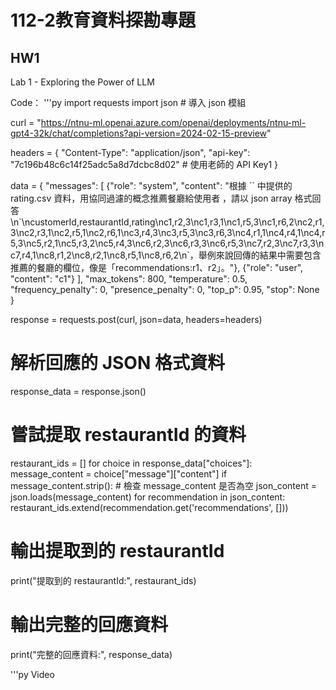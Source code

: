 # 112-2教育資料探勘專題
## HW1
Lab 1 - Exploring the Power of LLM

Code：
'''py
import requests
import json  # 導入 json 模組

curl = "https://ntnu-ml.openai.azure.com/openai/deployments/ntnu-ml-gpt4-32k/chat/completions?api-version=2024-02-15-preview"

headers = {
    "Content-Type": "application/json",
    "api-key": "7c196b48c6c14f25adc5a8d7dcbc8d02"   # 使用老師的 API Key1
}

data = {
    "messages": [
        {"role": "system", "content": "根據 `` 中提供的 rating.csv 資料，用協同過濾的概念推薦餐廳給使用者  ，請以 json array 格式回答\n\`\ncustomerId,restaurantId,rating\nc1,r2,3\nc1,r3,1\nc1,r5,3\nc1,r6,2\nc2,r1,3\nc2,r3,1\nc2,r5,1\nc2,r6,1\nc3,r4,3\nc3,r5,3\nc3,r6,3\nc4,r1,1\nc4,r4,1\nc4,r5,3\nc5,r2,1\nc5,r3,2\nc5,r4,3\nc6,r2,3\nc6,r3,3\nc6,r5,3\nc7,r2,3\nc7,r3,3\nc7,r4,1\nc8,r1,2\nc8,r2,1\nc8,r5,1\nc8,r6,2\n\`，舉例來說回傳的結果中需要包含推薦的餐廳的欄位，像是「recommendations:r1、r2」。"},
        {"role": "user", "content": "c1"}
    ],
    "max_tokens": 800,
    "temperature": 0.5,
    "frequency_penalty": 0,
    "presence_penalty": 0,
    "top_p": 0.95,
    "stop": None
}

response = requests.post(curl, json=data, headers=headers)

# 解析回應的 JSON 格式資料
response_data = response.json()

# 嘗試提取 restaurantId 的資料
restaurant_ids = []
for choice in response_data["choices"]:
    message_content = choice["message"]["content"]
    if message_content.strip():  # 檢查 message_content 是否為空
        json_content = json.loads(message_content)
        for recommendation in json_content:
            restaurant_ids.extend(recommendation.get('recommendations', []))

# 輸出提取到的 restaurantId
print("提取到的 restaurantId:", restaurant_ids)

# 輸出完整的回應資料
print("完整的回應資料:", response_data)

'''py
Video
